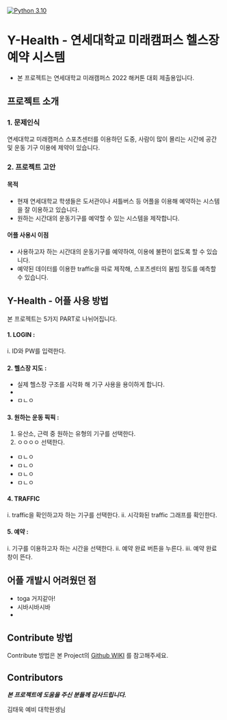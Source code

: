 
[![Python 3.10](https://img.shields.io/badge/python-3.10-blue.svg)](https://www.python.org/downloads/release/python-3812/)
# Y-Health - 연세대학교 미래캠퍼스 헬스장 예약 시스템
- 본 프로젝트는 연세대학교 미래캠퍼스 2022 해커톤 대회 제출용입니다.


프로젝트 소개
-----------------------

 ### 1. 문제인식
 연세대학교 미래캠퍼스 스포츠센터를 이용하던 도중, 사람이 많이 몰리는 시간에 공간 및 운동 기구 이용에 제약이 있습니다. 


 ### 2. 프로젝트 고안
  #### 목적
 * 현재 연세대학교 학생들은 도서관이나 셔틀버스 등 어플을 이용해 예약하는 시스템을 잘 이용하고 있습니다.
 * 원하는 시간대의 운동기구를 예약할 수 있는 시스템을 제작합니다.
 
  #### 어플 사용시 이점
 * 사용하고자 하는 시간대의 운동기구를 예약하여, 이용에 불편이 없도록 할 수 있습니다.
 * 예약된 데이터를 이용한 traffic을 따로 제작해, 스포츠센터의 붐빔 정도를 예측할 수 있습니다.
 
    

Y-Health - 어플 사용 방법
-----------------------

본 프로젝트는 5가지 PART로 나뉘어집니다.    
   

#### 1. LOGIN :
   i. ID와 PW를 입력한다.

#### 2. 헬스장 지도 :
   * 실제 헬스장 구조를 시각화 해 기구 사용을 용이하게 합니다.
   * 
   * ㅁㄴㅇ
   
#### 3. 원하는 운동 픽픽 :   
   1. 유산소, 근력 중 원하는 유형의 기구를 선택한다. 
   2. ㅇㅇㅇㅇ 선택한다.
   * ㅁㄴㅇ
   * ㅁㄴㅇ
   * ㅁㄴㅇ
   * ㅁㄴㅇ

#### 4. TRAFFIC
   i. traffic을 확인하고자 하는 기구를 선택한다.
   ii. 시각화된 traffic 그래프를 확인한다.
   
#### 5. 예약 :   
   i. 기구를 이용하고자 하는 시간을 선택한다.
   ii. 예약 완료 버튼을 누른다.
   iii. 예약 완료 창이 뜬다.


어플 개발시 어려웠던 점
----------------------
* toga 거지같아!
* 시바시바시바
* 

Contribute 방법
----------------------
Contribute 방법은 본 Project의 [Github WIKI](https://github.com/coyadon/GYM_reservation) 를 참고해주세요.

Contributors
----------------------
***본 프로젝트에 도움을 주신 분들께 감사드립니다.***

김태욱 예비 대학원생님
